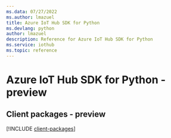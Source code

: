 ```yaml
---
ms.data: 07/27/2022
ms.author: lmazuel
title: Azure IoT Hub SDK for Python
ms.devlang: python
author: lmazuel
description: Reference for Azure IoT Hub SDK for Python
ms.service: iothub
ms.topic: reference
---
```

# Azure IoT Hub SDK for Python - preview

## Client packages - preview
[!INCLUDE [client-packages](iot-hub-client-index.md)]